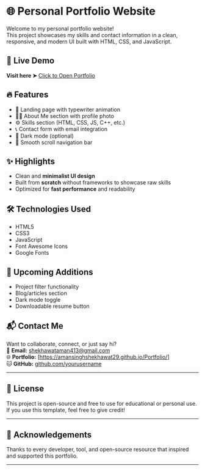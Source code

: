 # 🌐 Personal Portfolio Website

Welcome to my personal portfolio website!  
This project showcases my skills and contact information in a clean, responsive, and modern UI built with HTML, CSS, and JavaScript.

## 🔗 Live Demo
**Visit here ➤** [Click to Open Portfolio](https://amansinghshekhawat29.github.io/Portfolio/) 

## 🔥 Features

- 👋 Landing page with typewriter animation
- 🧑‍💻 About Me section with profile photo
- ⚙️ Skills section (HTML, CSS, JS, C++, etc.)
- 📞 Contact form with email integration
- 🌙 Dark mode (optional)
- 📌 Smooth scroll navigation bar

 
## ✨ Highlights

- Clean and **minimalist UI design**
- Built from **scratch** without frameworks to showcase raw skills
- Optimized for **fast performance** and readability

## 🛠️ Technologies Used

- HTML5
- CSS3
- JavaScript
- Font Awesome Icons
- Google Fonts


## 🚀 Upcoming Additions

- Project filter functionality
- Blog/articles section
- Dark mode toggle
- Downloadable resume button

## 📬 Contact Me

Want to collaborate, connect, or just say hi?  
📧 **Email:** shekhawataman413@gmail.com  
🌐 **Portfolio:** [https://amansinghshekhawat29.github.io/Portfolio/]  
🐱 **GitHub:** [github.com/yourusername](https://github.com/Amansinghshekhawat29) 

---

## 📝 License

This project is open-source and free to use for educational or personal use. If you use this template, feel free to give credit!

---

## 🙏 Acknowledgements

Thanks to every developer, tool, and open-source resource that inspired and supported this portfolio.

---



